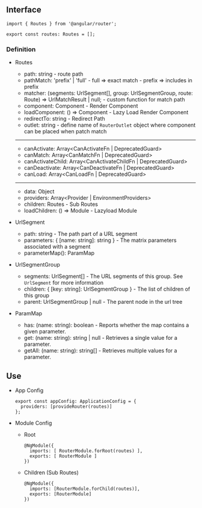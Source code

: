
## Interface
    
    import { Routes } from '@angular/router';
    
    export const routes: Routes = [];
  
  ### Definition
  - Routes
      - path: string - route path
      - pathMatch: 'prefix' | 'full' - full => exact match - prefix => includes in prefix
      - matcher: (segments: UrlSegment[], group: UrlSegmentGroup, route: Route) => UrlMatchResult | null; - custom function for match path
      - component: Component - Render Component 
      - loadComponent: () => Component - Lazy Load Render Component
      - redirectTo: string - Redirect Path
      - outlet: string - define name of `RouterOutlet` object where component can be placed when patch match
      ------
      - canActivate: Array<CanActivateFn | DeprecatedGuard>
      - canMatch: Array<CanMatchFn | DeprecatedGuard>
      - canActivateChild: Array<CanActivateChildFn | DeprecatedGuard>
      - canDeactivate: Array<CanDeactivateFn<any> | DeprecatedGuard>
      - canLoad: Array<CanLoadFn | DeprecatedGuard>
      ------
      - data: Object
      - providers: Array<Provider | EnvironmentProviders>
      - children: Routes - Sub Routes
      - loadChildren: () => Module - Lazyload Module

  - UrlSegment
      - path: string - The path part of a URL segment
      - parameters: { [name: string]: string } - The matrix parameters associated with a segment
      - parameterMap(): ParamMap

  - UrlSegmentGroup
      - segments: UrlSegment[] - The URL segments of this group. See `UrlSegment` for more information
      - children: { [key: string]: UrlSegmentGroup } - The list of children of this group
      - parent: UrlSegmentGroup | null - The parent node in the url tree

  - ParamMap
      - has: (name: string): boolean - Reports whether the map contains a given parameter.
      - get: (name: string): string | null - Retrieves a single value for a parameter.
      - getAll: (name: string): string[] - Retrieves multiple values for a parameter.
## Use
- App Config 

      export const appConfig: ApplicationConfig = {
        providers: [provideRouter(routes)]
      };

- Module Config
  - Root 

        @NgModule({
          imports: [ RouterModule.forRoot(routes) ],
          exports: [ RouterModule ]
        })

  - Children (Sub Routes)

        @NgModule({
          imports: [RouterModule.forChild(routes)],
          exports: [RouterModule]
        })


